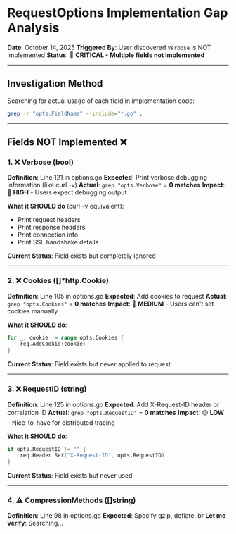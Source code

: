 # RequestOptions Implementation Gap Analysis

**Date**: October 14, 2025
**Triggered By**: User discovered `Verbose` is NOT implemented
**Status**: 🔴 **CRITICAL - Multiple fields not implemented**

---

## Investigation Method

Searching for actual usage of each field in implementation code:
```bash
grep -r "opts.FieldName" --include="*.go" .
```

---

## Fields NOT Implemented ❌

### 1. ❌ Verbose (bool)
**Definition**: Line 121 in options.go
**Expected**: Print verbose debugging information (like curl -v)
**Actual**: `grep "opts.Verbose"` = **0 matches**
**Impact**: 🔴 **HIGH** - Users expect debugging output

**What it SHOULD do** (curl -v equivalent):
- Print request headers
- Print response headers
- Print connection info
- Print SSL handshake details

**Current Status**: Field exists but completely ignored

---

### 2. ❌ Cookies ([]*http.Cookie)
**Definition**: Line 105 in options.go
**Expected**: Add cookies to request
**Actual**: `grep "opts.Cookies"` = **0 matches**
**Impact**: 🔴 **MEDIUM** - Users can't set cookies manually

**What it SHOULD do**:
```go
for _, cookie := range opts.Cookies {
    req.AddCookie(cookie)
}
```

**Current Status**: Field exists but never applied to request

---

### 3. ❌ RequestID (string)
**Definition**: Line 125 in options.go
**Expected**: Add X-Request-ID header or correlation ID
**Actual**: `grep "opts.RequestID"` = **0 matches**
**Impact**: 🟡 **LOW** - Nice-to-have for distributed tracing

**What it SHOULD do**:
```go
if opts.RequestID != "" {
    req.Header.Set("X-Request-ID", opts.RequestID)
}
```

**Current Status**: Field exists but never used

---

### 4. ⚠️ CompressionMethods ([]string)
**Definition**: Line 98 in options.go
**Expected**: Specify gzip, deflate, br
**Let me verify**: Searching...

